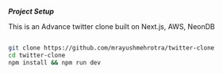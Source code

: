 ***Project Setup***

This is an Advance twitter clone built on Next.js, AWS, NeonDB 


```sh

git clone https://github.com/mrayushmehrotra/twitter-clone
cd twitter-clone
npm install && npm run dev

```
